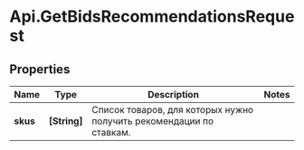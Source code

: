 # Api.GetBidsRecommendationsRequest

## Properties

Name | Type | Description | Notes
------------ | ------------- | ------------- | -------------
**skus** | **[String]** | Список товаров, для которых нужно получить рекомендации по ставкам.  | 


